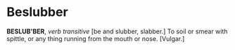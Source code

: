 # Beslubber

**BESLUB'BER**, _verb transitive_ \[be and slubber, slabber.\] To soil or smear with spittle, or any thing running from the mouth or nose. \[Vulgar.\]